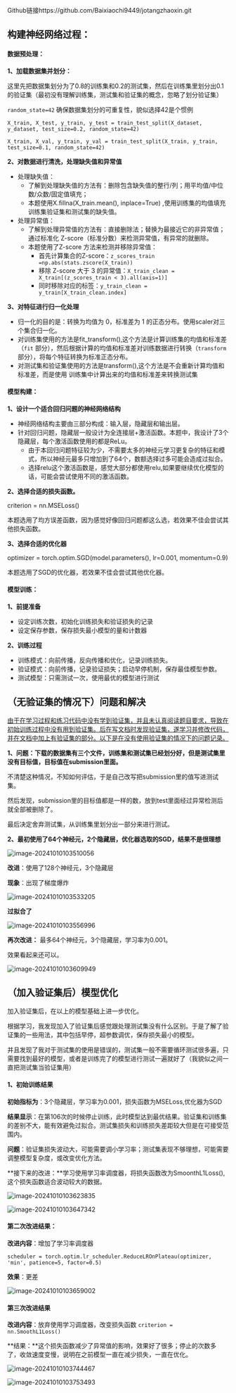 Github链接https://github.com/Baixiaochi9449/jotangzhaoxin.git

## 构建神经网络过程：

#### 数据预处理：

**1、加载数据集并划分：**

这里先把数据集划分为了0.8的训练集和0.2的测试集，然后在训练集里划分出0.1的验证集（最初没有理解训练集，测试集和验证集的概念，忽略了划分验证集）

`random_state=42` 确保数据集划分的可重复性，貌似选择42是个惯例

`X_train, X_test, y_train, y_test = train_test_split(X_dataset, y_dataset, test_size=0.2, random_state=42)`

`X_train, X_val, y_train, y_val = train_test_split(X_train, y_train, test_size=0.1, random_state=42)`

**2、对数据进行清洗，处理缺失值和异常值**

- 处理缺失值：
  - 了解到处理缺失值的方法有：删除包含缺失值的整行/列；用平均值/中位数/众数/固定值填充；
  - 本题使用X.fillna(X_train.mean(), inplace=True)  ,使用训练集的均值填充训练集验证集和测试集的缺失值。
- 处理异常值：
  - 了解到处理异常值的方法有：直接删除法；替换为最接近它的非异常值；通过标准化 Z-score（标准分数）来检测异常值，有异常的就删除。
  - 本题使用了Z-score 方法来检测并移除异常值：
    - 首先计算集合的Z-score：`z_scores_train =np.abs(stats.zscore(X_train))`
    - 移除 Z-score 大于 3 的异常值：`X_train_clean = X_train[(z_scores_train < 3).all(axis=1)]`
    - 同时移除对应的标签：`y_train_clean = y_train[X_train_clean.index]`

**3、对特征进行归一化处理**

- 归一化的目的是：转换为均值为 0，标准差为 1 的正态分布。使用scaler对三个集合归一化。
- 对训练集使用的方法是fit_transform(),这个方法是计算训练集的均值和标准差（`fit` 部分），然后根据计算的均值和标准差对训练数据进行转换（`transform` 部分），将每个特征转换为标准正态分布。
- 对测试集和验证集使用的方法是transform(),这个方法是不会重新计算均值和标准差，而是使用 训练集中计算出来的均值和标准差来转换测试集

#### 模型构建：

**1、设计一个适合回归问题的神经网络结构**

- 神经网络结构主要由三部分构成：输入层，隐藏层和输出层。
- 针对回归问题，隐藏层一般设计为全连接层+激活函数。本题中，我设计了3个隐藏层，每个激活函数使用的都是ReLu。
  - 由于本回归问题特征较为少，不需要太多的神经元学习更复杂的特征和模式，所以神经元最多只增加到了64个，数额选择过多可能会造成过拟合。
  - 选择relu这个激活函数是，感觉大部分都使用relu,如果要继续优化模型的话，可能会尝试使用不同的激活函数。

**2、选择合适的损失函数。**

criterion = nn.MSELoss()  

本题选用了均方误差函数，因为感觉好像回归问题都这么选，若效果不佳会尝试其他损失函数。

**3、选择合适的优化器**

optimizer = torch.optim.SGD(model.parameters(), lr=0.001, momentum=0.9)

本题选用了SGD的优化器，若效果不佳会尝试其他优化器。

#### 模型训练：

**1、前提准备**

- 设定训练次数，初始化训练损失和验证损失的记录
- 设定保存参数，保存损失最小模型的量和计数器

**2、训练过程**

- 训练模式：向前传播，反向传播和优化，记录训练损失。
- 验证模式：向前传播，记录验证损失；启动早停机制，保存最佳模型参数。
- 测试模型：只需测试一次，使用最优的模型进行测试

## （无验证集的情况下）问题和解决

<u>由于在学习过程和练习代码中没有学到验证集，并且未认真阅读题目要求，导致在初始训练过程中没有用到验证集。后在写文档时发现验证集，遂学习并修改代码，并在文档中加上有验证集的部分。以下是在没有使用验证集的情况下的问题记录。</u>

**1、问题：下载的数据集有三个文件，训练集和测试集已经划分好，但是测试集里没有目标值，目标值在submission里面。**

不清楚这种情况，不知如何评估，于是自己改写把submission里的值写进测试集。

然后发现，submission里的目标值都是一样的数，放到test里面经过异常检测后就全部被删除了。

最后决定舍弃测试集，从训练集里划分出一部分来进行测试。

**2、最初使用了64个神经元，2个隐藏层，优化器选取的SGD，结果不是很理想**

![image-20241010103510056](assets/image-20241010103510056.png)

**改进**：使用了128个神经元，3个隐藏层

**现象**：出现了梯度爆炸

![image-20241010103533205](assets/image-20241010103533205.png)

**过拟合了**

![image-20241010103556996](assets/image-20241010103556996.png)



**再次改进：** 最多64个神经元，3个隐藏层，学习率为0.001。

效果看起来还可以。

![image-20241010103609949](assets/image-20241010103609949.png)

## （加入验证集后）模型优化

加入验证集后，在以上的模型基础上进一步优化。

根据学习，我发现加入了验证集后感觉跟处理测试集没有什么区别。于是了解了验证集的一些用法，其中包括早停，超参数调优，保存损失最小的模型。

并且发现了我对于测试集的使用是错误的，测试集一般不需要循环测试很多遍，只需要找到最好的模型，或者是训练完了的模型进行测试一遍就好了（我貌似之间一直把测试集当验证集用）

#### 1、初始训练结果

**初始指标为**：3个隐藏层，学习率为0.001，损失函数为MSELoss,优化器为SGD

**结果显示**：在第106次的时候停止训练，此时模型达到最优结果。验证集和训练集的差别不大，能有效避免过拟合。测试集损失和训练损失差距较大但是在可接受范围内。

**问题**：验证集损失波动大，可能需要调小学习率；测试集表现不够理想，可能需要调整模型复杂度，或改变优化方法。

**接下来的改进：**学习使用学习率调度器，将损失函数改为SmoonthL1Loss(),这个损失函数适合波动较大的数据。

![image-20241010103623835](assets/image-20241010103623835.png)

![image-20241010103647342](assets/image-20241010103647342.png)

#### 第二次改进结果：

**改进内容**：增加了学习率调度器

`scheduler = torch.optim.lr_scheduler.ReduceLROnPlateau(optimizer, 'min', patience=5, factor=0.5)`

**效果**：更差

![image-20241010103659002](assets/image-20241010103659002.png)

#### 第三次改进结果

**改进内容**：放弃使用学习调度器，改变损失函数 `criterion = nn.SmoothL1Loss()`

**结果：**这个损失函数减少了异常值的影响，效果好了很多；停止的次数多了，收敛速度变慢，说明在之前模型一直在减少损失，一直在优化。

![image-20241010103744467](assets/image-20241010103744467.png)

![image-20241010103753493](assets/image-20241010103753493.png)
